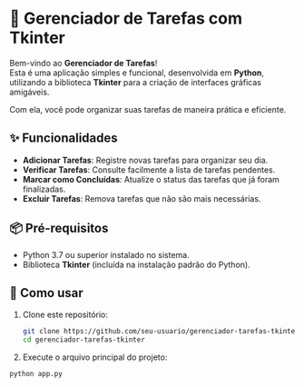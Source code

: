 # 📝 Gerenciador de Tarefas com Tkinter

Bem-vindo ao **Gerenciador de Tarefas**!  
Esta é uma aplicação simples e funcional, desenvolvida em **Python**, utilizando a biblioteca **Tkinter** para a criação de interfaces gráficas amigáveis.  

Com ela, você pode organizar suas tarefas de maneira prática e eficiente.

## ✨ Funcionalidades

- **Adicionar Tarefas**: Registre novas tarefas para organizar seu dia.  
- **Verificar Tarefas**: Consulte facilmente a lista de tarefas pendentes.  
- **Marcar como Concluídas**: Atualize o status das tarefas que já foram finalizadas.  
- **Excluir Tarefas**: Remova tarefas que não são mais necessárias.  

## 📦 Pré-requisitos

- Python 3.7 ou superior instalado no sistema.
- Biblioteca **Tkinter** (incluída na instalação padrão do Python).

## 🚀 Como usar

1. Clone este repositório:  
   ```bash
   git clone https://github.com/seu-usuario/gerenciador-tarefas-tkinter.git
   cd gerenciador-tarefas-tkinter
2. Execute o arquivo principal do projeto:
  ```bash
  python app.py
